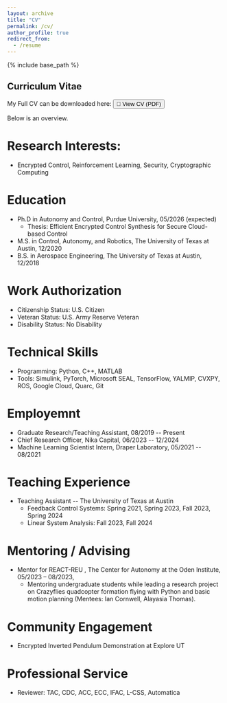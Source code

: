 ```yaml
---
layout: archive
title: "CV"
permalink: /cv/
author_profile: true
redirect_from:
  - /resume
---
```


{% include base_path %}

## Curriculum Vitae

My Full CV can be downloaded here:
 <button onclick="window.open('{{ '/files/jihoon_cv2025.pdf' | relative_url }}', '_blank')">
  📄 View CV (PDF)
</button>

Below is an overview.

Research Interests:
======
* Encrypted Control, Reinforcement Learning, Security, Cryptographic Computing

Education
======
* Ph.D in Autonomy and Control, Purdue University, 05/2026 (expected)
  * Thesis: Efficient Encrypted Control Synthesis for Secure Cloud-based Control
* M.S. in Control, Autonomy, and Robotics, The University of Texas at Austin, 12/2020
* B.S. in Aerospace Engineering, The University of Texas at Austin, 12/2018

Work Authorization
=====
* Citizenship Status: U.S. Citizen
* Veteran Status: U.S. Army Reserve Veteran
* Disability Status: No Disability

Technical Skills
======
* Programming: Python, C++, MATLAB
* Tools: Simulink, PyTorch, Microsoft SEAL, TensorFlow, YALMIP, CVXPY, ROS, Google Cloud, Quarc, Git

Employemnt
======
* Graduate Research/Teaching Assistant, 08/2019 -- Present
* Chief Research Officer, Nika Capital, 06/2023 -- 12/2024
* Machine Learning Scientist Intern, Draper Laboratory, 05/2021 -- 08/2021

Teaching Experience
======
* Teaching Assistant -- The University of Texas at Austin
  * Feedback Control Systems: Spring 2021, Spring 2023, Fall 2023, Spring 2024
  * Linear System Analysis: Fall 2023, Fall 2024

Mentoring / Advising
======
* Mentor for REACT-REU , The Center for Autonomy at the Oden Institute, 05/2023 – 08/2023,
  * Mentoring undergraduate students while leading a research project on Crazyflies quadcopter formation flying with Python and basic motion planning (Mentees: Ian Cornwell, Alayasia Thomas).

Community Engagement
======
* Encrypted Inverted Pendulum Demonstration at Explore UT

Professional Service
======
* Reviewer: TAC, CDC, ACC, ECC, IFAC, L-CSS, Automatica
